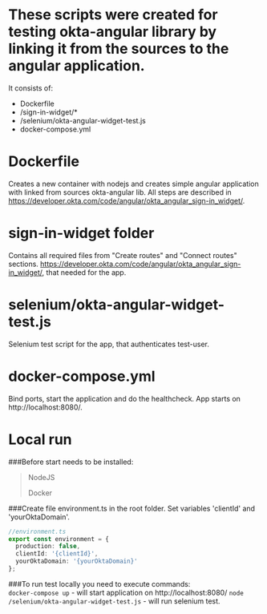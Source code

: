 # These scripts were created for testing okta-angular library by linking it from the sources to the angular application.



It consists of:
* Dockerfile
* /sign-in-widget/*
* /selenium/okta-angular-widget-test.js
* docker-compose.yml

# Dockerfile
Creates a new container with nodejs and 
creates simple angular application with linked from sources okta-angular lib.
All steps are described in https://developer.okta.com/code/angular/okta_angular_sign-in_widget/.

# sign-in-widget folder
Contains all required files from "Create routes" and "Connect routes" sections.
https://developer.okta.com/code/angular/okta_angular_sign-in_widget/, that needed for the app.

# selenium/okta-angular-widget-test.js
Selenium test script for the app, that authenticates test-user.

# docker-compose.yml
Bind ports, start the application and do the healthcheck.
App starts on http://localhost:8080/.

# Local run
###Before start needs to be installed:
> NodeJS
>
> Docker

###Create file environment.ts in the root folder. Set variables 'clientId' and 'yourOktaDomain'.
```typescript
//environment.ts
export const environment = {
  production: false,
  clientId: '{clientId}',
  yourOktaDomain: '{yourOktaDomain}'
};
```


###To run test locally you need to execute commands:   
```docker-compose up``` -  will start application on http://localhost:8080/
```node /selenium/okta-angular-widget-test.js```  - will run selenium test.
